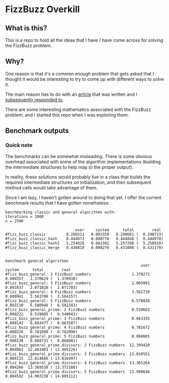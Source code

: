 # FizzBuzz Overkill

## What is this?

This is a repo to hold all the ideas that I have / have come across for solving the
  FizzBuzz problem.

## Why?

One reason is that it's a common enough problem that gets asked that I thought it would be
  interesting to try to come up with different ways to solve it.

The main reason has to do with an [article](http://philcrissman.net/posts/eulers-fizzbuzz/) that was  written and I [subsequently responded to](https://blog.antfeedr.com/posts/fizzbuzz.html).

There are some interesting mathematics associated with the FizzBuzz problem, and I started this
  repo when I was exploring them.

## Benchmark outputs

### Quick note

The benchmarks can be somewhat misleading. There is some obvious overhead associated with some
  of the algorithm implementations (building the intermediate structures to help map to the
  proper output).

In reality, these solutions would probably live in a class that builds
  the required intermediate structures on initialization, and then subsequent method calls
  would take advantage of them.

Since I am lazy, I haven't gotten around to doing that yet. I offer the current benchmark
  results that I have gotten nonetheless:

```
benchmarking classic and general algorithms with:
iterations = 1000
n = 2500

                               user     system      total        real
#fizz_buzz_classic         0.288311   0.002350   0.290661 (  0.290723)
#fizz_buzz_classic_hash    0.444072   0.000776   0.444848 (  0.444978)
#fizz_buzz_classic_hash2   5.254826   0.002382   5.257208 (  5.258910)
#fizz_buzz_classic_merge   0.430810   0.000276   0.431086 (  0.431179)


benchmark general algorithms
                                                            user     system      total        real
#fizz_buzz_general: 2 FizzBuzz numbers                  1.370272   0.000357   1.370629 (  1.370938)
#fizz_buzz_general: 3 FizzBuzz numbers                  2.069991   0.001037   2.071028 (  2.071703)
#fizz_buzz_general: 4 FizzBuzz numbers                  3.562739   0.000961   3.563700 (  3.564157)
#fizz_buzz_general: 5 FizzBuzz numbers                  6.578838   0.002110   6.580948 (  6.582343)
#fizz_buzz_general_prime: 2 FizzBuzz numbers            0.539663   0.000222   0.539885 (  0.540043)
#fizz_buzz_general_prime: 3 FizzBuzz numbers            0.663335   0.000142   0.663477 (  0.663587)
#fizz_buzz_general_prime: 4 FizzBuzz numbers            0.781672   0.000226   0.781898 (  0.782090)
#fizz_buzz_general_prime: 5 FizzBuzz numbers            0.868601   0.000130   0.868731 (  0.868801)
#fizz_buzz_general_prime_divisors: 2 FizzBuzz numbers  12.399420   0.004063  12.403483 ( 12.405226)
#fizz_buzz_general_prime_divisors: 3 FizzBuzz numbers  13.010551   0.004115  13.014666 ( 13.016497)
#fizz_buzz_general_prime_divisors: 4 FizzBuzz numbers  13.365264   0.004266  13.369530 ( 13.372180)
#fizz_buzz_general_prime_divisors: 5 FizzBuzz numbers  13.998646   0.004592  14.003238 ( 14.005112)
```
